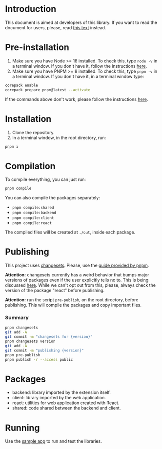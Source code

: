 # Introduction
This document is aimed at developers of this library. If you want to read the document for users, please, read [this text](README.md)
instead.

# Pre-installation
1. Make sure you have Node >= 18 installed. To check this, type `node -v` in a terminal window. If you don't have it, follow the
instructions [here](https://nodejs.org/en).
2. Make sure you have PNPM >= 8 installed. To check this, type `pnpm -v` in a terminal window. If you don't have it, in a terminal window
type:
```sh
corepack enable
corepack prepare pnpm@latest --activate
```

If the commands above don't work, please follow the instructions [here](https://pnpm.io/installation).

# Installation
1. Clone the repository.
2. In a terminal window, in the root directory, run:
```sh
pnpm i
```

# Compilation
To compile everything, you can just run:
```sh
pnpm compile
```

You can also compile the packages separately:
- `pnpm compile:shared`
- `pnpm compile:backend`
- `pnpm compile:client`
- `pnpm compile:react`

The compiled files will be created at `./out`, inside each package.

# Publishing
This project uses [changesets](https://github.com/changesets/changesets). Please, use the 
[guide provided by pnpm](https://pnpm.io/pt/using-changesets#publicando-changesets).

**Attention:** changesets currently has a weird behavior that bumps major versions of packages even if the user explicitly tells no to.
This is being discussed [here](https://github.com/changesets/changesets/issues/1011). While we can't opt out from this, please, always check
the version of the package "react" before publishing.

**Attention:** run the script `pre-publish`, on the root directory, before publishing. This will compile the packages and copy important
files.

### Summary
```sh
pnpm changesets
git add -A
git commit -m "changesets for {version}"
pnpm changesets version
git add -A
git commit -m "publishing {version}"
pnpm pre-publish
pnpm publish -r --access public
```

# Packages
- backend: library imported by the extension itself.
- client: library imported by the web application.
- react: utilities for web application created with React.
- shared: code shared between the backend and client.

# Running
Use the [sample app](https://github.com/Tiagoperes/vscode-async-webview-sample) to run and test the libraries.
